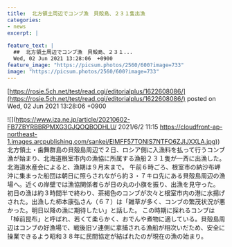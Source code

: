```yaml
---
title:  北方領土周辺でコンブ漁　貝殻島、２３１隻出漁  
categories:
- news
excerpt: |
  
feature_text: |
  ##  北方領土周辺でコンブ漁　貝殻島、２３１...
  Wed, 02 Jun 2021 13:28:06  +0900
feature_image: "https://picsum.photos/2560/600?image=733"
image: "https://picsum.photos/2560/600?image=733"
---
```


[https://rosie.5ch.net/test/read.cgi/editorialplus/1622608086/](https://rosie.5ch.net/test/read.cgi/editorialplus/1622608086/)
posted on Wed, 02 Jun 2021 13:28:06  +0900

<!--more-->

![](https://www.iza.ne.jp/article/20210602-FB7ZBYRBBRPMXG3GJQOQBODHLU/ 2021/6/2 11:15 [https://cloudfront-ap-northeast-1.images.arcpublishing.com/sankei/EIMFF57TONIS7NTFO6ZJIJXXLA.jpg)](https://cloudfront-ap-northeast-1.images.arcpublishing.com/sankei/EIMFF57TONIS7NTFO6ZJIJXXLA.jpg)) 北方領土・歯舞群島の貝殻島周辺で２日、ロシア側に入漁料を払って行うコンブ漁が始まり、北海道根室市内の漁協に所属する漁船２３１隻が一斉に出漁した。北海道水産会によると、漁期は９月末まで。 午前６時ごろ、根室市の納沙布岬沖に集まった船団は朝日に照らされながら約３・７キロ先にある貝殻島周辺の漁場へ。近くの岸壁では漁協関係者らが日の丸の小旗を振り、出漁を見守った。 初日の漁は約３時間半で終わり、茶褐色のコンブが次々と根室市内の港に水揚げされた。出漁した柿本康弘さん（６７）は「雑草が多く、コンブの繁茂状況が悪かった。明日以降の漁に期待したい」と話した。 この時期に採れるコンブは「棹前昆布」と呼ばれ、若くて柔らかく、おでんや煮物に適している。貝殻島周辺はコンブの好漁場で、戦後旧ソ連側に拿捕される漁船が相次いだため、安全に操業できるよう昭和３８年に民間協定が結ばれたのが現在の漁の始まり。
